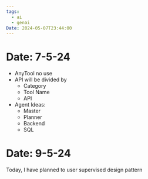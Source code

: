 ```yaml
---
tags:
  - ai
  - genai
Date: 2024-05-07T23:44:00
---
```



# Date: 7-5-24
- AnyTool no use
- API will be divided by
	- Category
	- Tool Name
	- API
- Agent Ideas:
	- Master
	- Planner
	- Backend
	- SQL


# Date: 9-5-24
Today, I have planned to user supervised design pattern
